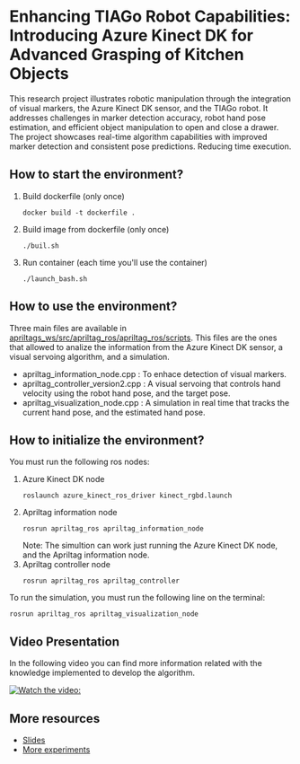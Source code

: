 # Enhancing TIAGo Robot Capabilities: Introducing Azure Kinect DK for Advanced Grasping of Kitchen Objects
This research project illustrates robotic manipulation through the integration of visual markers, the Azure Kinect DK sensor, and the TIAGo robot. It addresses challenges in marker detection accuracy, robot hand pose estimation, and efficient object manipulation to open and close a drawer. The project showcases real-time algorithm capabilities with improved marker detection and consistent pose predictions. Reducing time execution.

## How to start the environment? ##
1. Build dockerfile (only once)
   ```
   docker build -t dockerfile .
   ```
2. Build image from dockerfile (only once)
   ```
   ./buil.sh
   ```
3. Run container (each time you'll use the container)
   ```
   ./launch_bash.sh
   ```

## How to use the environment? ##
Three main files are available in [apriltags_ws/src/apriltag_ros/apriltag_ros/scripts](https://github.com/soyhorteconh/Visual_Servoing_Tiago/tree/final_version/apriltags_ws/src/apriltag_ros/apriltag_ros/scripts). This files are the ones that allowed to analize the information from the Azure Kinect DK sensor, a visual servoing algorithm, and a simulation.
- apriltag_information_node.cpp : To enhace detection of visual markers.
- apriltag_controller_version2.cpp : A visual servoing that controls hand velocity using the robot hand pose, and the target pose.
- apriltag_visualization_node.cpp : A simulation in real time that tracks the current hand pose, and the estimated hand pose.

## How to initialize the environment? ##
You must run the following ros nodes:
1. Azure Kinect DK node
   ```
   roslaunch azure_kinect_ros_driver kinect_rgbd.launch
   ```
2. Apriltag information node
    ```
   rosrun apriltag_ros apriltag_information_node
   ```
    Note: The simultion can work just running the Azure Kinect DK node, and the Apriltag information node.
3. Apriltag controller node
   ```
   rosrun apriltag_ros apriltag_controller
   ```

To run the simulation, you must run the following line on the terminal:
   ```
   rosrun apriltag_ros apriltag_visualization_node
   ```

## Video Presentation ##
In the following video you can find more information related with the knowledge implemented to develop the algorithm.

[![Watch the video: ](https://img.youtube.com/vi/yUcmC3FrjIs/0.jpg)](https://www.youtube.com/watch?v=yUcmC3FrjIs)

## More resources ##
-  [Slides](https://docs.google.com/presentation/d/1JiF8vAyw9AFGFByivEVC283qsfP_qi34kjyyWdaGK8Y/edit?usp=sharing)
-  [More experiments](https://youtu.be/iPp35I5HD0M?si=KTpaimtGE39QFXr6)
